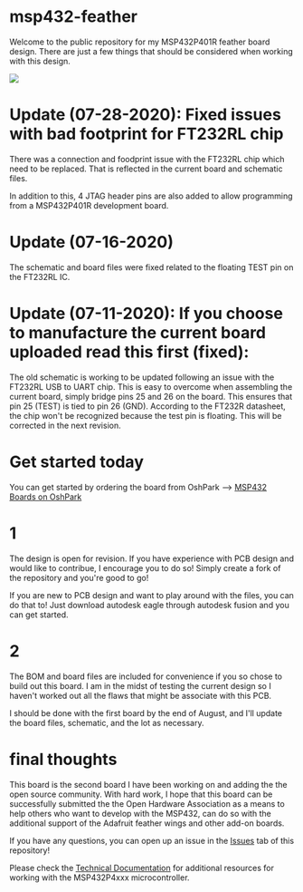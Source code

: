 # msp432-feather

Welcome to the public repository for my MSP432P401R feather board design. There are just a few things that should be considered when working with this design. 

<image src="images/Screen Shot 2020-07-28 at 7.55.07 PM.png">
  
# Update (07-28-2020): Fixed issues with bad footprint for FT232RL chip

There was a connection and foodprint issue with the FT232RL chip which need to be replaced. That is reflected in the current board and schematic files.

In addition to this, 4 JTAG header pins are also added to allow programming from a MSP432P401R development board.

# Update (07-16-2020)

The schematic and board files were fixed related to the floating TEST pin on the FT232RL IC.

# Update (07-11-2020): If you choose to manufacture the current board uploaded read this first (fixed):

The old schematic is working to be updated following an issue with the FT232RL USB to UART chip. This is easy to overcome when assembling the current board, simply bridge pins 25 and 26 on the board. This ensures that pin 25 (TEST) is tied to pin 26 (GND). According to the FT232R datasheet, the chip won't be recognized because the test pin is floating. This will be corrected in the next revision.

# Get started today

You can get started by ordering the board from OshPark --> <a href="https://oshpark.com/shared_projects/jjmrRj4x">MSP432 Boards on OshPark</a>

# 1

The design is open for revision. If you have experience with PCB design and would like to contribue, I encourage you to do so! Simply create a fork of the repository and you're good to go!

If you are new to PCB design and want to play around with the files, you can do that to! Just download autodesk eagle through autodesk fusion and you can get started.

# 2

The BOM and board files are included for convenience if you so chose to build out this board. I am in the midst of testing the current design so I haven't worked out all the flaws that might be associate with this PCB. 

I should be done with the first board by the end of August, and I'll update the board files, schematic, and the lot as necessary.

# final thoughts

This board is the second board I have been working on and adding the the open source community. With hard work, I hope that this board can be successfully submitted the the Open Hardware Association as a means to help others who want to develop with the MSP432, can do so with the additional support of the Adafruit feather wings and other add-on boards.

If you have any questions, you can open up an issue in the <a href="https://github.com/skerr92/msp432-feather/issues">Issues</a> tab of this repository!

Please check the <a href="https://github.com/skerr92/msp432-feather/tree/master/technical%20documentation">Technical Documentation</a> for additional resources for working with the MSP432P4xxx microcontroller.
